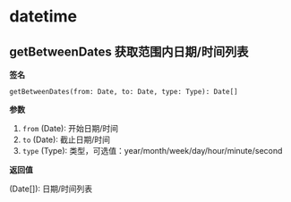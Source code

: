 # datetime

## getBetweenDates 获取范围内日期/时间列表

<Example>
  <datetime-getBetweenDates />
</Example>

**签名**

`getBetweenDates(from: Date, to: Date, type: Type): Date[]`

**参数**

1. `from` (Date): 开始日期/时间
2. `to` (Date): 截止日期/时间
3. `type` (Type): 类型，可选值：year/month/week/day/hour/minute/second


**返回值**

(Date[]): 日期/时间列表


